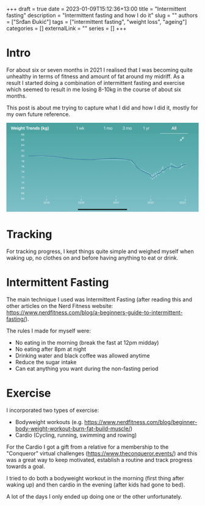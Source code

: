 +++ 
draft = true
date = 2023-01-09T15:12:36+13:00
title = "Intermittent fasting"
description = "Intermittent fasting and how I do it"
slug = ""
authors = ["Srđan Đukić"]
tags = ["intermittent fasting", "weight loss", "ageing"]
categories = []
externalLink = ""
series = []
+++
# Intro
For about six or seven months in 2021 I realised that I was becoming quite unhealthy in terms of fitness and amount of
fat around my midriff. As a result I started doing a combination of intermittent fasting and exercise which seemed to
result in me losing 8-10kg in the course of about six months.

This post is about me trying to capture what I did and how I did it, mostly for my own future reference.

![fitbit weight chart](../../static/fitbit_weight_chart.png)


# Tracking

For tracking progress, I kept things quite simple and weighed myself when waking up, no clothes on and before having
anything to eat or drink.

# Intermittent Fasting

The main technique I used was Intermittent Fasting (after reading this and other articles on the Nerd Fitness website:
https://www.nerdfitness.com/blog/a-beginners-guide-to-intermittent-fasting/).

The rules I made for myself were:

* No eating in the morning (break the fast at 12pm midday)
* No eating after 8pm at night
* Drinking water and black coffee was allowed anytime
* Reduce the sugar intake
* Can eat anything you want during the non-fasting period

# Exercise

I incorporated two types of exercise:

* Bodyweight workouts (e.g. https://www.nerdfitness.com/blog/beginner-body-weight-workout-burn-fat-build-muscle/)
* Cardio (Cycling, running, swimming and rowing)

For the Cardio I got a gift from a relative for a membership to the "Conqueror" virtual challenges
(https://www.theconqueror.events/) and this was a great way to keep motivated, establish a routine and track progress
towards a goal.

I tried to do both a bodyweight workout in the morning (first thing after waking up) and then cardio in the evening
(after kids had gone to bed).

A lot of the days I only ended up doing one or the other unfortunately.
